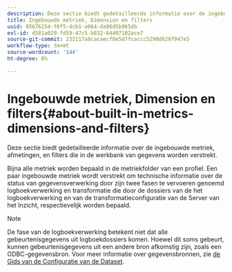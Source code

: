 ```yaml
---
description: Deze sectie biedt gedetailleerde informatie over de ingebouwde metriek, afmetingen, en filters die in de werkbank van gegevens worden verstrekt.
title: Ingebouwde metriek, Dimension en filters
uuid: 05676254-f6f5-4cb1-a664-da96d5b965db
exl-id: d581a029-fd59-47c5-b832-64407102ace7
source-git-commit: 232117a8cacaecf8e5d7fcaccc5290d6297947e5
workflow-type: tm+mt
source-wordcount: '144'
ht-degree: 0%

---
```


# Ingebouwde metriek, Dimension en filters{#about-built-in-metrics-dimensions-and-filters}

Deze sectie biedt gedetailleerde informatie over de ingebouwde metriek, afmetingen, en filters die in de werkbank van gegevens worden verstrekt.

Bijna alle metriek worden bepaald in de metriekfolder van een profiel. Een paar ingebouwde metriek wordt verstrekt om technische informatie over de status van gegevensverwerking door zijn twee fasen te vervoeren genoemd logboekverwerking en transformatie die door de dossiers van de het logboekverwerking en van de transformatieconfiguratie van de Server van het Inzicht, respectievelijk worden bepaald.

>[!NOTE]
>
>De fase van de logboekverwerking betekent niet dat alle gebeurtenisgegevens uit logboekdossiers komen. Hoewel dit soms gebeurt, kunnen gebeurtenisgegevens uit een andere bron afkomstig zijn, zoals een ODBC-gegevensbron. Voor meer informatie over gegevensbronnen, zie [de Gids van de Configuratie van de Dataset](https://experienceleague.adobe.com/docs/data-workbench/using/dataset/c-dataset-constr.html).
